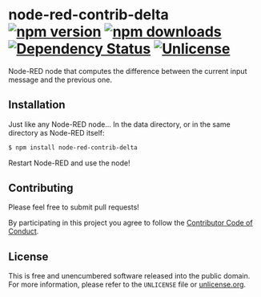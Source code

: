 # node-red-contrib-delta [![npm version](https://img.shields.io/npm/v/node-red-contrib-delta.svg?style=flat)](https://www.npmjs.org/package/node-red-contrib-delta) [![npm downloads](https://img.shields.io/npm/dm/node-red-contrib-delta.svg?style=flat)](https://www.npmjs.org/package/node-red-contrib-delta) [![Dependency Status](https://img.shields.io/gemnasium/myfreeweb/node-red-contrib-delta.svg?style=flat)](https://gemnasium.com/myfreeweb/node-red-contrib-delta) [![Unlicense](https://img.shields.io/badge/un-license-green.svg?style=flat)](http://unlicense.org)

Node-RED node that computes the difference between the current input message and the previous one.

## Installation

Just like any Node-RED node... In the data directory, or in the same directory as Node-RED itself:

```bash
$ npm install node-red-contrib-delta
```

Restart Node-RED and use the node!

## Contributing

Please feel free to submit pull requests!

By participating in this project you agree to follow the [Contributor Code of Conduct](http://contributor-covenant.org/version/1/4/).

## License

This is free and unencumbered software released into the public domain.  
For more information, please refer to the `UNLICENSE` file or [unlicense.org](http://unlicense.org).
